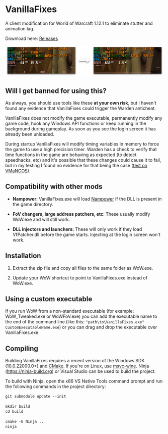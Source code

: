 # VanillaFixes

A client modification for World of Warcraft 1.12.1 to eliminate stutter and animation lag.

Download here: [Releases](https://github.com/hannesmann/vanillafixes/releases)

![Comparison](docs/comparison.png)

## Will I get banned for using this?

As always, you should use tools like these **at your own risk**, but I haven't found any evidence that VanillaFixes could trigger the Warden anticheat.

VanillaFixes does not modify the game executable, permanently modify any game code, hook any Windows API functions or keep running in the background during gameplay. As soon as you see the login screen it has already been unloaded.

During startup VanillaFixes will modify timing variables in memory to force the game to use a high precision timer. Warden has a check to verify that time functions in the game are behaving as expected (to detect speedhacks, etc) and it's possible that these changes could cause it to fail, but in my testing I found no evidence for that being the case ([test on VMaNGOS](docs/vmangos-timing-check.png)).

## Compatibility with other mods

* **Nampower:** VanillaFixes.exe will load [Nampower](https://github.com/namreeb/nampower) if the DLL is present in the game directory.

* **FoV changers, large address patchers, etc**: These usually modify WoW.exe and will still work.

* **DLL injectors and launchers:** These will only work if they load VfPatcher.dll before the game starts. Injecting at the login screen won't work.

## Installation

1. Extract the zip file and copy all files to the same folder as WoW.exe.

2. Update your WoW shortcut to point to VanillaFixes.exe instead of WoW.exe.

## Using a custom executable

If you run WoW from a non-standard executable (for example: WoW_Tweaked.exe or WoWFoV.exe) you can add the executable name to the end of the command line (like this:
`"path\to\VanillaFixes.exe" CustomExecutableName.exe`) or you can drag and drop the executable over VanillaFixes.exe.

## Compiling

Building VanillaFixes requires a recent version of the Windows SDK (10.0.22000.0+) and [CMake](https://cmake.org). If you're on Linux, use [msvc-wine](https://github.com/mstorsjo/msvc-wine). Ninja (https://ninja-build.org) or Visual Studio can be used to build the project.

To build with Ninja, open the x86 VS Native Tools command prompt and run the following commands in the project directory:
```
git submodule update --init

mkdir build
cd build

cmake -G Ninja ..
ninja
```
